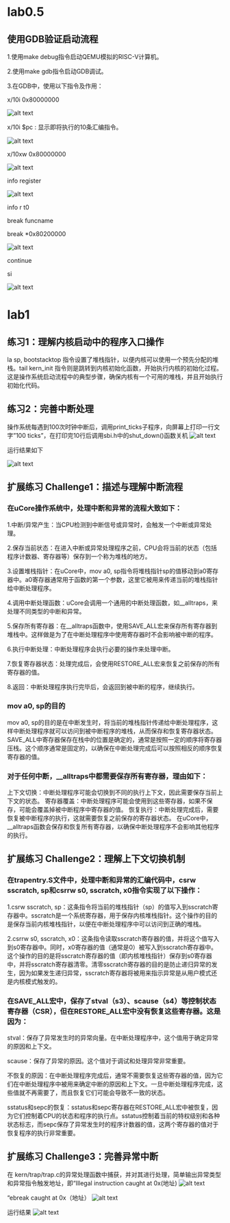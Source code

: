 # lab0.5
## 使用GDB验证启动流程
1.使用make debug指令启动QEMU模拟的RISC-V计算机。

2.使用make gdb指令启动GDB调试。


3.在GDB中，使用以下指令及作用：

x/10i 0x80000000

![alt text](97682ce2474065cec1a9951b9457245.png)

x/10i $pc : 显示即将执行的10条汇编指令。

![alt text](669fd1d095786f9a301b94c873f7bb9.png)

x/10xw 0x80000000

![alt text](7c87d5c140d39adb67ab0a46ed0d01e.png)

info register

![alt text](0e5294497b00672ccc5d9f565d6faec.png)

info r t0

break funcname

break *0x80200000

![alt text](72b80e1cb90fc5a713a143bafb13975.png)

continue

si

![alt text](292162f39e4588b2180a7adfdfb8167.png)

# lab1
## 练习1：理解内核启动中的程序入口操作
la sp, bootstacktop 指令设置了堆栈指针，以便内核可以使用一个预先分配的堆栈。tail kern_init 指令则是跳转到内核初始化函数，开始执行内核的初始化过程。这是操作系统启动流程中的典型步骤，确保内核有一个可用的堆栈，并且开始执行初始化代码。
## 练习2：完善中断处理
操作系统每遇到100次时钟中断后，调用print_ticks子程序，向屏幕上打印一行文字”100 ticks”，在打印完10行后调用sbi.h中的shut_down()函数关机
![alt text](bc2d3b8fa6556580d98804e1fcd4381.png)

运行结果如下

![alt text](2cf00dfabcb191b79ebf4d13e088e72.png)

## 扩展练习 Challenge1：描述与理解中断流程
### 在uCore操作系统中，处理中断和异常的流程大致如下：

1.中断/异常产生：当CPU检测到中断信号或异常时，会触发一个中断或异常处理。

2.保存当前状态：在进入中断或异常处理程序之前，CPU会将当前的状态（包括程序计数器、寄存器等）保存到一个称为堆栈的地方。

3.设置堆栈指针：在uCore中，mov a0, sp指令将堆栈指针sp的值移动到a0寄存器中。a0寄存器通常用于函数的第一个参数，这里它被用来传递当前的堆栈指针给中断处理程序。

4.调用中断处理函数：uCore会调用一个通用的中断处理函数，如__alltraps，来处理不同类型的中断和异常。

5.保存所有寄存器：在__alltraps函数中，使用SAVE_ALL宏来保存所有寄存器到堆栈中。这样做是为了在中断处理程序中使用寄存器时不会影响被中断的程序。

6.执行中断处理：中断处理程序会执行必要的操作来处理中断。

7.恢复寄存器状态：处理完成后，会使用RESTORE_ALL宏来恢复之前保存的所有寄存器的值。

8.返回：中断处理程序执行完毕后，会返回到被中断的程序，继续执行。

### mov a0, sp的目的
mov a0, sp的目的是在中断发生时，将当前的堆栈指针传递给中断处理程序，这样中断处理程序就可以访问到被中断程序的堆栈，从而保存和恢复寄存器状态。
SAVE_ALL中寄存器保存在栈中的位置是确定的，通常是按照一定的顺序将寄存器压栈。这个顺序通常是固定的，以确保在中断处理完成后可以按照相反的顺序恢复寄存器的值。

### 对于任何中断，__alltraps中都需要保存所有寄存器，理由如下：

上下文切换：中断处理程序可能会切换到不同的执行上下文，因此需要保存当前上下文的状态。
寄存器覆盖：中断处理程序可能会使用到这些寄存器，如果不保存，可能会覆盖掉被中断程序中寄存器的值。
恢复执行：中断处理完成后，需要恢复被中断程序的执行，这就需要恢复之前保存的寄存器状态。
在uCore中，__alltraps函数会保存和恢复所有寄存器，以确保中断处理程序不会影响其他程序的执行。
## 扩展练习 Challenge2：理解上下文切换机制
### 在trapentry.S文件中，处理中断和异常的汇编代码中，csrw sscratch, sp和csrrw s0, sscratch, x0指令实现了以下操作：

1.csrw sscratch, sp：这条指令将当前的堆栈指针（sp）的值写入到sscratch寄存器中。sscratch是一个系统寄存器，用于保存内核堆栈指针。这个操作的目的是保存当前内核堆栈指针，以便在中断处理程序中可以访问到正确的堆栈。

2.csrrw s0, sscratch, x0：这条指令读取sscratch寄存器的值，并将这个值写入到s0寄存器中。同时，x0寄存器的值（通常是0）被写入到sscratch寄存器中。这个操作的目的是将sscratch寄存器的值（即内核堆栈指针）保存到s0寄存器中，并将sscratch寄存器清零。清零sscratch寄存器的目的是防止递归异常的发生，因为如果发生递归异常，sscratch寄存器将被用来指示异常是从用户模式还是内核模式触发的。

### 在SAVE_ALL宏中，保存了stval（s3）、scause（s4）等控制状态寄存器（CSR），但在RESTORE_ALL宏中没有恢复这些寄存器。这是因为：

stval：保存了异常发生时的异常向量。在中断处理程序中，这个值用于确定异常的原因和上下文。

scause：保存了异常的原因。这个值对于调试和处理异常非常重要。

不恢复的原因：在中断处理程序完成后，通常不需要恢复这些寄存器的值，因为它们在中断处理程序中被用来确定中断的原因和上下文。一旦中断处理程序完成，这些值就不再需要了，而且恢复它们可能会导致不一致的状态。

sstatus和sepc的恢复：sstatus和sepc寄存器在RESTORE_ALL宏中被恢复，因为它们控制着CPU的状态和程序的执行点。sstatus控制着当前的特权级别和各种状态标志，而sepc保存了异常发生时的程序计数器的值，这两个寄存器的值对于恢复程序的执行非常重要。

## 扩展练习 Challenge3：完善异常中断
在 kern/trap/trap.c的异常处理函数中捕获，并对其进行处理，简单输出异常类型和异常指令触发地址，即“Illegal instruction caught at 0x(地址)
![alt text](84b79dce379755bb57537d5b75471e9.png)

“ebreak caught at 0x（地址）
![alt text](a2057ee0ef9f1dd0d3378a7c8b185c4.png)

运行结果
![alt text](3695714bae6e01d20728832e30ff5f9.png)